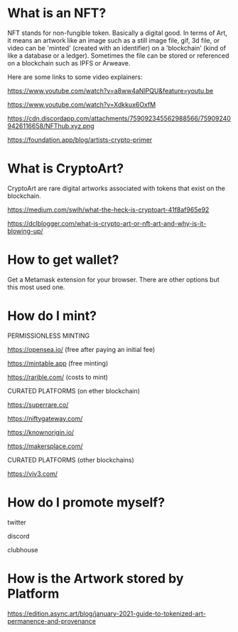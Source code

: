 
# What is an NFT?

NFT stands for non-fungible token. Basically a digital good. In terms of Art, it means an artwork like an image such as a still image file, gif, 3d file, or video can be 'minted' (created with an identifier) on a 'blockchain' (kind of like a database or a ledger). Sometimes the file can be stored or referenced on a blockchain such as IPFS or Arweave.

Here are some links to some video explainers:

https://www.youtube.com/watch?v=a8ww4aNlPQU&feature=youtu.be

https://www.youtube.com/watch?v=Xdkkux6OxfM

https://cdn.discordapp.com/attachments/759092345562988566/759092409426116658/NFThub.xyz.png

https://foundation.app/blog/artists-crypto-primer

# What is CryptoArt?

CryptoArt are rare digital artworks associated with tokens that exist on the blockchain. 

https://medium.com/swlh/what-the-heck-is-cryptoart-41f8af965e92

https://dclblogger.com/what-is-crypto-art-or-nft-art-and-why-is-it-blowing-up/

# How to get wallet?

Get a Metamask extension for your browser. There are other options but this most used one.

# How do I mint?

PERMISSIONLESS MINTING

https://opensea.io/ (free after paying an initial fee)

https://mintable.app (free minting)

https://rarible.com/ (costs to mint)

CURATED PLATFORMS (on ether blockchain)

https://superrare.co/

https://niftygateway.com/

https://knownorigin.io/

https://makersplace.com/

CURATED PLATFORMS (other blockchains)

https://viv3.com/

# How do I promote myself?

twitter

discord

clubhouse

# How is the Artwork stored by Platform

https://edition.async.art/blog/january-2021-guide-to-tokenized-art-permanence-and-provenance

